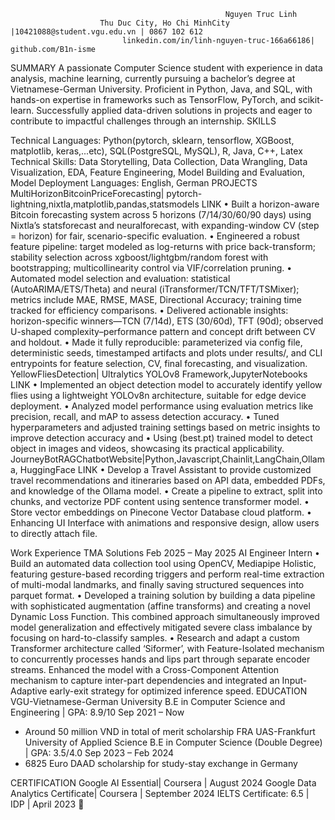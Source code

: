                                                     Nguyen Truc Linh
                        Thu Duc City, Ho Chi MinhCity |10421088@student.vgu.edu.vn | 0867 102 612
                             linkedin.com/in/linh-nguyen-truc-166a66186| github.com/B1n-isme

SUMMARY
A passionate Computer Science student with experience in data analysis, machine learning, currently pursuing a bachelor’s
degree at Vietnamese-German University. Proficient in Python, Java, and SQL, with hands-on expertise in frameworks such
as TensorFlow, PyTorch, and scikit-learn. Successfully applied data-driven solutions in projects and eager to contribute to
impactful challenges through an internship.
SKILLS

Technical Languages: Python(pytorch, sklearn, tensorflow, XGBoost, matplotlib, keras,...etc), SQL(PostgreSQL, MySQL),
R, Java, C++, Latex
Technical Skills: Data Storytelling, Data Collection, Data Wrangling, Data Visualization, EDA, Feature Engineering, Model
Building and Evaluation, Model Deployment
Languages: English, German
PROJECTS
MultiHorizonBitcoinPriceForecasting| pytorch-lightning,nixtla,matplotlib,pandas,statsmodels                                  LINK
• Built a horizon-aware Bitcoin forecasting system across 5 horizons (7/14/30/60/90 days) using Nixtla’s statsforecast and neuralforecast, with expanding-window CV (step = horizon) for fair, scenario-specific evaluation.
• Engineered a robust feature pipeline: target modeled as log-returns with price back-transform; stability selection across
xgboost/lightgbm/random forest with bootstrapping; multicollinearity control via VIF/correlation pruning.
• Automated model selection and evaluation: statistical (AutoARIMA/ETS/Theta) and neural
(iTransformer/TCN/TFT/TSMixer); metrics include MAE, RMSE, MASE, Directional Accuracy; training time tracked for
efficiency comparisons.
• Delivered actionable insights: horizon-specific winners—TCN (7/14d), ETS (30/60d), TFT (90d); observed U-shaped
complexity–performance pattern and concept drift between CV and holdout.
• Made it fully reproducible: parameterized via config file, deterministic seeds, timestamped artifacts and plots under
results/, and CLI entrypoints for feature selection, CV, final forecasting, and visualization.
YellowFliesDetection| Ultralytics YOLOv8 Framework,JupyterNotebooks                                                       LINK
• Implemented an object detection model to accurately identify yellow flies using a lightweight YOLOv8n architecture,
suitable for edge device deployment.
• Analyzed model performance using evaluation metrics like precision, recall, and mAP to assess detection accuracy.
• Tuned hyperparameters and adjusted training settings based on metric insights to improve detection accuracy and
• Using (best.pt) trained model to detect object in images and videos, showcasing its practical applicability.
 JourneyBotRAGChatbotWebsite|Python,Javascript,Chainlit,LangChain,Ollama, HuggingFace                               LINK
• Develop a Travel Assistant to provide customized travel recommendations and itineraries based on API data, embedded
PDFs, and knowledge of the Ollama model.
• Create a pipeline to extract, split into chunks, and vectorize PDF content using sentence transformer model.
• Store vector embeddings on Pinecone Vector Database cloud platform.
• Enhancing UI Interface with animations and responsive design, allow users to directly attach file.



Work Experience
TMA Solutions                                                                                                  Feb 2025 – May 2025
AI Engineer Intern
• Build an automated data collection tool using OpenCV, Mediapipe Holistic, featuring gesture-based recording triggers and
perform real-time extraction of multi-modal landmarks, and finally saving structured sequences into parquet format.
• Developed a training solution by building a data pipeline with sophisticated augmentation (affine transforms) and creating a
novel Dynamic Loss Function. This combined approach simultaneously improved model generalization and effectively
mitigated severe class imbalance by focusing on hard-to-classify samples.
• Research and adapt a custom Transformer architecture called ‘Siformer’, with Feature-Isolated mechanism to concurrently
processes hands and lips part through separate encoder streams. Enhanced the model with a Cross-Component Attention
mechanism to capture inter-part dependencies and integrated an Input-Adaptive early-exit strategy for optimized inference
speed.
EDUCATION
VGU-Vietnamese-German University                      B.E in Computer Science and Engineering | GPA: 8.9/10        Sep 2021 – Now
- Around 50 million VND in total of merit scholarship
FRA UAS-Frankfurt University of Applied Science
                                                      B.E in Computer Science (Double Degree) | GPA: 3.5/4.0   Sep 2023 – Feb 2024
- 6825 Euro DAAD scholarship for study-stay exchange in Germany

CERTIFICATION
Google AI Essential| Coursera | August 2024
Google Data Analytics Certificate| Coursera | September 2024
IELTS Certificate: 6.5 | IDP | April 2023
